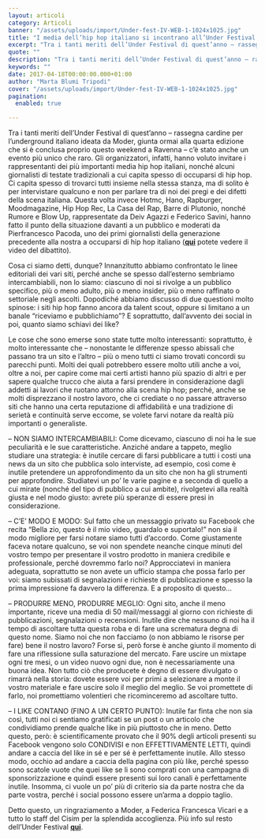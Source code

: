 ```yaml
---
layout: articoli
category: Articoli
banner: "/assets/uploads/import/Under-fest-IV-WEB-1-1024x1025.jpg"
title: "I media dell’hip hop italiano si incontrano all’Under Festival (per parlare di voi)"
excerpt: "Tra i tanti meriti dell’Under Festival di quest’anno – rassegna cardine per l’underground italiano ideata da Moder, giunta ormai alla quarta edizione che si è conclusa proprio questo weekend a Ravenna – c’è stato anche un evento più unico che raro. Gli organizzatori, infatti, hanno voluto invitare i rappresentanti dei più importanti media hip hop italiani, [&hellip"
quote: ""
description: "Tra i tanti meriti dell’Under Festival di quest’anno – rassegna cardine per l’underground italiano ideata da Moder, giunta ormai alla quarta edizione che si è conclusa proprio questo weekend a Ravenna – c’è stato anche un evento più unico che raro. Gli organizzatori, infatti, hanno voluto invitare i rappresentanti dei più importanti media hip hop italiani, [&hellip"
keywords: ""
date: 2017-04-18T00:00:00.000+01:00
author: "Marta Blumi Tripodi"
cover: "/assets/uploads/import/Under-fest-IV-WEB-1-1024x1025.jpg"
pagination:
  enabled: true

---
```


Tra i tanti meriti dell’Under Festival di quest’anno – rassegna cardine per l’underground italiano ideata da Moder, giunta ormai alla quarta edizione che si è conclusa proprio questo weekend a Ravenna – c’è stato anche un evento più unico che raro. Gli organizzatori, infatti, hanno voluto invitare i rappresentanti dei più importanti media hip hop italiani, nonché alcuni giornalisti di testate tradizionali a cui capita spesso di occuparsi di hip hop. Ci capita spesso di trovarci tutti insieme nella stessa stanza, ma di solito è per intervistare qualcuno e non per parlare tra di noi dei pregi e dei difetti della scena italiana. Questa volta invece Hotmc, Hano, Rapburger, Moodmagazine, Hip Hop Rec, La Casa del Rap, Barre di Plutonio, nonché Rumore e Blow Up, rappresentate da Deiv Agazzi e Federico Savini, hanno fatto il punto della situazione davanti a un pubblico e moderati da Pierfrancesco Pacoda, uno dei primi giornalisti della generazione precedente alla nostra a occuparsi di hip hop italiano ([**qui**](https://www.facebook.com/ccisim/videos/1463282597056906/?hc%5Fref=PAGES%5FTIMELINE) potete vedere il video del dibattito).

Cosa ci siamo detti, dunque? Innanzitutto abbiamo confrontato le linee editoriali dei vari siti, perché anche se spesso dall’esterno sembriamo intercambiabili, non lo siamo: ciascuno di noi si rivolge a un pubblico specifico, più o meno adulto, più o meno insider, più o meno raffinato o settoriale negli ascolti. Dopodiché abbiamo discusso di due questioni molto spinose: i siti hip hop fanno ancora da talent scout, oppure si limitano a un banale “riceviamo e pubblichiamo”? E soprattutto, dall’avvento dei social in poi, quanto siamo schiavi dei like?

Le cose che sono emerse sono state tutte molto interessanti: soprattutto, è molto interessante che – nonostante le differenze spesso abissali che passano tra un sito e l’altro – più o meno tutti ci siamo trovati concordi su parecchi punti. Molti dei quali potrebbero essere molto utili anche a voi, oltre a noi, per capire come mai certi artisti hanno più spazio di altri e per sapere qualche trucco che aiuta a farsi prendere in considerazione dagli addetti ai lavori che ruotano attorno alla scena hip hop; perché, anche se molti disprezzano il nostro lavoro, che ci crediate o no passare attraverso siti che hanno una certa reputazione di affidabilità e una tradizione di serietà e continuità serve eccome, se volete farvi notare da realtà più importanti o generaliste.

– NON SIAMO INTERCAMBIABILI: Come dicevamo, ciascuno di noi ha le sue peculiarità e le sue caratteristiche. Anziché andare a tappeto, meglio studiare una strategia: è inutile cercare di farsi pubblicare a tutti i costi una news da un sito che pubblica solo interviste, ad esempio, così come è inutile pretendere un approfondimento da un sito che non ha gli strumenti per approfondire. Studiatevi un po’ le varie pagine e a seconda di quello a cui mirate (nonché del tipo di pubblico a cui ambite), rivolgetevi alla realtà giusta e nel modo giusto: avrete più speranze di essere presi in considerazione.

– C’E’ MODO E MODO: Sul fatto che un messaggio privato su Facebook che recita “Bella zio, questo è il mio video, guardalo e suportalo!” non sia il modo migliore per farsi notare siamo tutti d’accordo. Come giustamente faceva notare qualcuno, se voi non spendete neanche cinque minuti del vostro tempo per presentare il vostro prodotto in maniera credibile e professionale, perché dovremmo farlo noi? Approcciatevi in maniera adeguata, soprattutto se non avete un ufficio stampa che possa farlo per voi: siamo subissati di segnalazioni e richieste di pubblicazione e spesso la prima impressione fa davvero la differenza. E a proposito di questo…

– PRODURRE MENO, PRODURRE MEGLIO: Ogni sito, anche il meno importante, riceve una media di 50 mail/messaggi al giorno con richieste di pubblicazioni, segnalazioni o recensioni. Inutile dire che nessuno di noi ha il tempo di ascoltare tutta questa roba e di fare una scrematura degna di questo nome. Siamo noi che non facciamo (o non abbiamo le risorse per fare) bene il nostro lavoro? Forse sì, però forse è anche giunto il momento di fare una riflessione sulla saturazione del mercato. Fare uscire un mixtape ogni tre mesi, o un video nuovo ogni due, non è necessariamente una buona idea. Non tutto ciò che producete è degno di essere divulgato o rimarrà nella storia: dovete essere voi per primi a selezionare a monte il vostro materiale e fare uscire solo il meglio del meglio. Se voi promettete di farlo, noi promettiamo volentieri che ricominceremo ad ascoltare tutto.

– I LIKE CONTANO (FINO A UN CERTO PUNTO): Inutile far finta che non sia così, tutti noi ci sentiamo gratificati se un post o un articolo che condividiamo prende qualche like in più piuttosto che in meno. Detto questo, però: è scientificamente provato che il 90% degli articoli presenti su Facebook vengono solo CONDIVISI e non EFFETTIVAMENTE LETTI, quindi andare a caccia del like in sé e per sé è perfettamente inutile. Allo stesso modo, occhio ad andare a caccia della pagina con più like, perché spesso sono scatole vuote che quei like se li sono comprati con una campagna di sponsorizzazione e quindi essere presenti sui loro canali è perfettamente inutile. Insomma, ci vuole un po’ più di criterio sia da parte nostra che da parte vostra, perché i social possono essere un’arma a doppio taglio.

Detto questo, un ringraziamento a Moder, a Federica Francesca Vicari e a tutto lo staff del Cisim per la splendida accoglienza. Più info sul resto dell’Under Festival [**qui**](https://www.facebook.com/ccisim/?hc%5Fref=SEARCH).